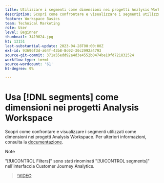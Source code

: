 ```yaml
---
title: Utilizzare i segmenti come dimensioni nei progetti Analysis Workspace
description: Scopri come confrontare e visualizzare i segmenti utilizzati come dimensioni nei progetti Analysis Workspace.
feature: Workspace Basics
team: Technical Marketing
role: User
level: Beginner
thumbnail: 3419024.jpg
kt: 13151
last-substantial-update: 2023-04-28T00:00:00Z
exl-id: 93696f3d-a64f-43b8-8c02-30c2992a4793
source-git-commit: 371a55edd92a4d3e4552b0474be10fd721832524
workflow-type: tm+mt
source-wordcount: '61'
ht-degree: 9%

---
```


# Usa [!DNL segments] come dimensioni nei progetti Analysis Workspace

Scopri come confrontare e visualizzare i segmenti utilizzati come dimensioni nei progetti Analysis Workspace. Per ulteriori informazioni, consulta la [documentazione](https://experienceleague.adobe.com/en/docs/analytics-platform/using/cja-components/cja-segments/create-filters).

>[!NOTE]
>
> &quot;[!UICONTROL Filters]&quot; sono stati rinominati &quot;[!UICONTROL segments]&quot; nell&#39;interfaccia Customer Journey Analytics.

>[!VIDEO](https://video.tv.adobe.com/v/3419024/?learn=on&quality=12)
